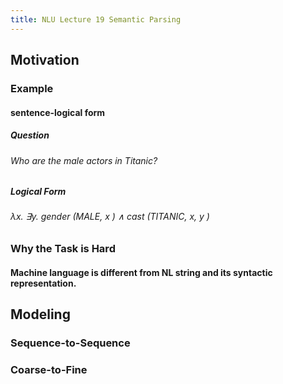 ```yaml
---
title: NLU Lecture 19 Semantic Parsing
---
```


## Motivation
### Example
#### sentence-logical form
##### Question
###### Who are the male actors in Titanic?
##### Logical Form
###### λx. ∃y. gender (MALE, x ) ∧ cast (TITANIC, x, y )
### Why the Task is Hard
#### Machine language is different from NL string and its syntactic representation.
## Modeling
### Sequence-to-Sequence
### Coarse-to-Fine
